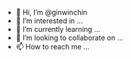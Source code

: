 - 👋 Hi, I’m @ginwinchin
- 👀 I’m interested in ...
- 🌱 I’m currently learning ...
- 💞️ I’m looking to collaborate on ...
- 📫 How to reach me ...

<!---
ginwinchin/ginwinchin is a ✨ special ✨ repository because its `README.md` (this file) appears on your GitHub profile.
You can click the Preview link to take a look at your changes.
--->
